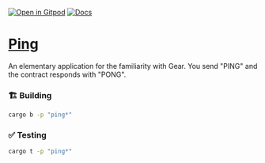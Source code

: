 [![Open in Gitpod](https://img.shields.io/badge/Open_in-Gitpod-white?logo=gitpod)](https://gitpod.io/#FOLDER=ping/https://github.com/gear-foundation/dapps)
[![Docs](https://img.shields.io/github/actions/workflow/status/gear-foundation/dapps/contracts-docs.yml?logo=rust&label=docs)](https://dapps.gear.rs/ping_io)

# [Ping](https://wiki.gear-tech.io/docs/examples/ping)

An elementary application for the familiarity with Gear. You send "PING" and the contract responds with "PONG".

### 🏗️ Building

```sh
cargo b -p "ping*"
```

### ✅ Testing

```sh
cargo t -p "ping*"
```
